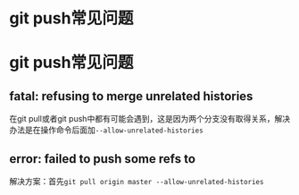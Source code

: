 # git push常见问题


# git push常见问题

## fatal: refusing to merge unrelated histories

在git pull或者git push中都有可能会遇到，这是因为两个分支没有取得关系，解决办法是在操作命令后面加```--allow-unrelated-histories```

## error: failed to push some refs to

解决方案：首先```git pull origin master --allow-unrelated-histories```
